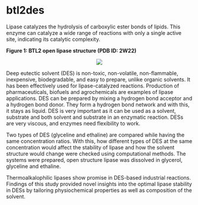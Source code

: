 # btl2des
Lipase catalyzes the hydrolysis of carboxylic ester bonds of lipids. This enzyme can catalyze a wide range of reactions with only a single active site, indicating its catalytic complexity. 

**Figure 1: BTL2 open lipase structure (PDB ID: 2W22)**
 
 <p align="center">
  <img src="./figures/fig1.jpeg"/>
</p>

Deep eutectic solvent (DES) is non-toxic, non-volatile, non-flammable, inexpensive, biodegradable, and easy to prepare, unlike organic solvents. It has been effectively used for lipase-catalyzed reactions. Production of pharmaceuticals, biofuels and agrochemicals are examples of lipase applications. DES can be prepared by mixing a hydrogen bond acceptor and a hydrogen bond donor. They form a hydrogen bond network and with this, it stays as liquid. DES is very important as it can be used as a solvent, substrate and both solvent and substrate in an enzymatic reaction. DESs are very viscous, and enzymes need flexibility to work. 

Two types of DES (glyceline and ethaline) are compared while having the same concentration ratios. With this, how different types of DES at the same concentration would affect the stability of lipase and how the solvent structure would change were checked using computational methods. The systems were prepared, open structure lipase was dissolved in glycerol, glyceline and ethaline. 

Thermoalkalophilic lipases show promise in DES-based industrial reactions. Findings of this study provided novel insights into the optimal lipase stability in DESs by tailoring physiochemical properties as well as composition of the solvent.

